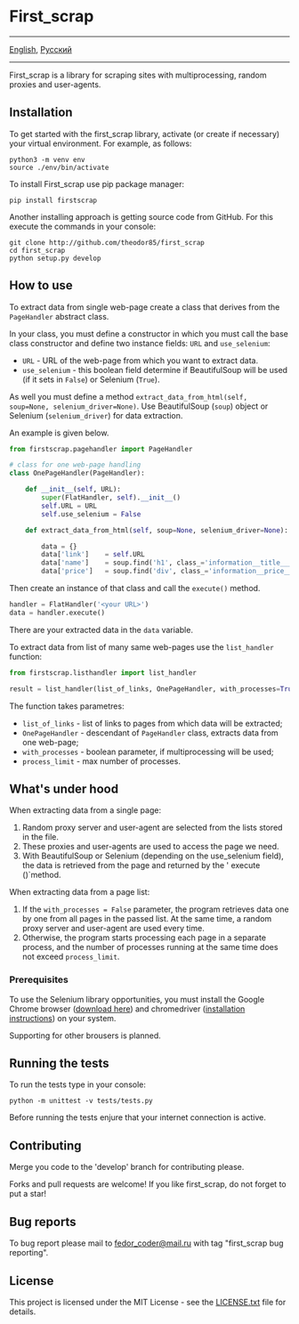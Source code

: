 # First_scrap

- - -
[English](README.md), [Русский](README-ru.md)
- - -

First_scrap is a library for scraping sites with multiprocessing, random proxies and user-agents.

## Installation

To get started with the first_scrap library, activate (or create if necessary) your virtual environment. For example, as follows:

    python3 -m venv env
    source ./env/bin/activate

To install First_scrap use pip package manager:

    pip install firstscrap

Another installing approach is getting source code from GitHub. For this execute the commands in your console:

    git clone http://github.com/theodor85/first_scrap
    cd first_scrap
    python setup.py develop

## How to use
To extract data from single web-page create a class that derives from the `PageHandler` abstract class.

In your class, you must define a constructor in which you must call the base class constructor and define two instance fields: `URL` and `use_selenium`:

- `URL` - URL of the web-page from which you want to extract data.
- `use_selenium` - this boolean field determine if BeautifulSoup will be used (if it sets in `False`) or Selenium (`True`).

As well you must define a method `extract_data_from_html(self, soup=None, selenium_driver=None)`. Use BeautifulSoup (`soup`) object or Selenium (`selenium_driver`) for data extraction.

An example is given below.

```python
from firstscrap.pagehandler import PageHandler

# class for one web-page handling
class OnePageHandler(PageHandler):

    def __init__(self, URL):
        super(FlatHandler, self).__init__()
        self.URL = URL
        self.use_selenium = False

    def extract_data_from_html(self, soup=None, selenium_driver=None):

        data = {}
        data['link']    = self.URL
        data['name']    = soup.find('h1', class_='information__title___1nM29').get_text().strip()
        data['price']   = soup.find('div', class_='information__price___2Lpc0').span.get_text().strip()
```
Then create an instance of that class and call the `execute()` method. 

```python
handler = FlatHandler('<your URL>')
data = handler.execute()
```

There are your extracted data in the `data` variable.

To extract data from list of many same web-pages use the `list_handler` function:

```python
from firstscrap.listhandler import list_handler

result = list_handler(list_of_links, OnePageHandler, with_processes=True, process_limit=5)
```

The function takes parametres:
- `list_of_links` - list of links to pages from which data will be extracted;
- `OnePageHandler` - descendant of `PageHandler` class, extracts data from one web-page;
- `with_processes` - boolean parameter, if multiprocessing will be used;
- `process_limit` - max number of processes.

## What's under hood

When extracting data from a single page:

1. Random proxy server and user-agent are selected from the lists stored in the file.
2. These proxies and user-agents are used to access the page we need.
3. With BeautifulSoup or Selenium (depending on the use_selenium field), the data is retrieved from the page and returned by the ' execute ()`method.

When extracting data from a page list:

1. If the `with_processes = False` parameter, the program retrieves data one by one from all pages in the passed list. At the same time, a random proxy server and user-agent are used every time.
2. Otherwise, the program starts processing each page in a separate process, and the number of processes running at the same time does not exceed `process_limit`.

### Prerequisites

To use the Selenium library opportunities, you must install the Google Chrome browser ([download here](https://www.google.com/intl/ru_ALL/chrome/)) and chromedriver ([installation instructions](https://sites.google.com/a/chromium.org/chromedriver/getting-started)) on your system.

Supporting for other brousers is planned.

## Running the tests

To run the tests type in your console:

    python -m unittest -v tests/tests.py

Before running the tests enjure that your internet connection is active.

## Contributing

Merge you code to the 'develop' branch for contributing please.

Forks and pull requests are welcome! If you like first_scrap, do not forget to put a star!

## Bug reports

To bug report please mail to fedor_coder@mail.ru with tag "first_scrap bug reporting".

## License

This project is licensed under the MIT License - see the [LICENSE.txt](LICENSE.txt) file for details.
